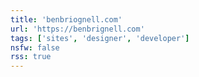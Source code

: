 ```yaml
---
title: 'benbriognell.com'
url: 'https://benbrignell.com'
tags: ['sites', 'designer', 'developer']
nsfw: false
rss: true
---
```

